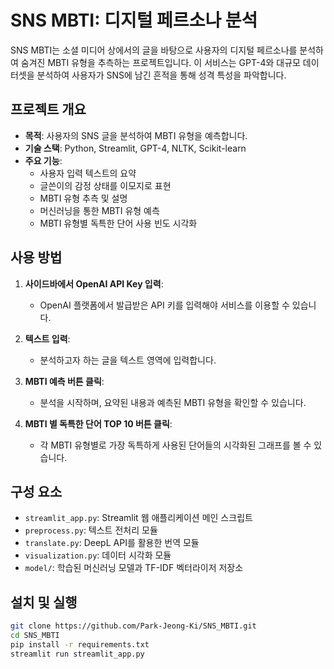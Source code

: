 # SNS MBTI: 디지털 페르소나 분석

SNS MBTI는 소셜 미디어 상에서의 글을 바탕으로 사용자의 디지털 페르소나를 분석하여 숨겨진 MBTI 유형을 추측하는 프로젝트입니다. 이 서비스는 GPT-4와 대규모 데이터셋을 분석하여 사용자가 SNS에 남긴 흔적을 통해 성격 특성을 파악합니다.

## 프로젝트 개요

- **목적**: 사용자의 SNS 글을 분석하여 MBTI 유형을 예측합니다.
- **기술 스택**: Python, Streamlit, GPT-4, NLTK, Scikit-learn
- **주요 기능**:
  - 사용자 입력 텍스트의 요약
  - 글쓴이의 감정 상태를 이모지로 표현
  - MBTI 유형 추측 및 설명
  - 머신러닝을 통한 MBTI 유형 예측
  - MBTI 유형별 독특한 단어 사용 빈도 시각화

## 사용 방법

1. **사이드바에서 OpenAI API Key 입력**:
   - OpenAI 플랫폼에서 발급받은 API 키를 입력해야 서비스를 이용할 수 있습니다.

2. **텍스트 입력**:
   - 분석하고자 하는 글을 텍스트 영역에 입력합니다.

3. **MBTI 예측 버튼 클릭**:
   - 분석을 시작하며, 요약된 내용과 예측된 MBTI 유형을 확인할 수 있습니다.

4. **MBTI 별 독특한 단어 TOP 10 버튼 클릭**:
   - 각 MBTI 유형별로 가장 독특하게 사용된 단어들의 시각화된 그래프를 볼 수 있습니다.

## 구성 요소

- `streamlit_app.py`: Streamlit 웹 애플리케이션 메인 스크립트
- `preprocess.py`: 텍스트 전처리 모듈
- `translate.py`: DeepL API를 활용한 번역 모듈
- `visualization.py`: 데이터 시각화 모듈
- `model/`: 학습된 머신러닝 모델과 TF-IDF 벡터라이저 저장소

## 설치 및 실행

```bash
git clone https://github.com/Park-Jeong-Ki/SNS_MBTI.git
cd SNS_MBTI
pip install -r requirements.txt
streamlit run streamlit_app.py

